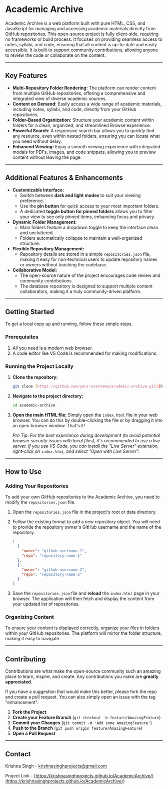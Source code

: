 # Academic Archive

Academic Archive is a web platform built with pure HTML, CSS, and JavaScript for managing and accessing academic materials directly from GitHub repositories. This open-source project is fully client-side, requiring no frameworks or build process. It focuses on providing seamless access to notes, syllabi, and code, ensuring that all content is up-to-date and easily accessible. It is built to support community contributions, allowing anyone to review the code or collaborate on the content.

---

## Key Features

-   **Multi-Repository Folder Rendering:** The platform can render content from multiple GitHub repositories, offering a comprehensive and integrated view of diverse academic sources.
-   **Content on Demand:** Easily access a wide range of academic materials, including notes, syllabi, and code, directly from your GitHub repositories.
-   **Folder-Based Organization:** Structure your academic content within folders for a clean, organized, and streamlined Browse experience.
-   **Powerful Search:** A responsive search bar allows you to quickly find any resource, even within nested folders, ensuring you can locate what you need without delay.
-   **Enhanced Viewing:** Enjoy a smooth viewing experience with integrated modals for PDFs, images, and code snippets, allowing you to preview content without leaving the page.

---

## Additional Features & Enhancements

-   **Customizable Interface:**
    -   Switch between **dark and light modes** to suit your viewing preference.
    -   Use the **pin button** for quick access to your most important folders.
    -   A dedicated **toggle button for pinned folders** allows you to filter your view to see only pinned items, enhancing focus and privacy.
-   **Dynamic Folder Management:**
    -   Main folders feature a dropdown toggle to keep the interface clean and uncluttered.
    -   Folders automatically collapse to maintain a well-organized structure.
-   **Flexible Repository Management:**
    -   Repository details are stored in a simple `repositories.json` file, making it easy for non-technical users to update repository names or owners without touching the codebase.
-   **Collaborative Model:**
    -   The open-source nature of the project encourages code review and community contributions.
    -   The database repository is designed to support multiple content collaborators, making it a truly community-driven platform.

---

## Getting Started

To get a local copy up and running, follow these simple steps.

### Prerequisites

1. All you need is a modern web browser.
2. A code editor like VS Code is recommended for making modifications.

### Running the Project Locally

1.  **Clone the repository:**
    ```sh
    git clone [https://github.com/your-username/academic-archive.git](https://github.com/your-username/academic-archive.git)
    ```
2.  **Navigate to the project directory:**
    ```sh
    cd academic-archive
    ```
3.  **Open the main HTML file:**
    Simply open the `index.html` file in your web browser. You can do this by double-clicking the file or by dragging it into an open browser window. That's it!

    *Pro Tip: For the best experience during development (to avoid potential browser security issues with local files), it's recommended to use a live server. If you use VS Code, you can install the "Live Server" extension, right-click on `index.html`, and select "Open with Live Server".*

---

## How to Use

### Adding Your Repositories

To add your own GitHub repositories to the Academic Archive, you need to modify the `repositories.json` file.

1.  Open the `repositories.json` file in the project's root or data directory.
2.  Follow the existing format to add a new repository object. You will need to provide the repository owner's GitHub username and the name of the repository.

    ```json
    [
      {
        "owner": "github-username-1",
        "repo": "repository-name-1"
      },
      {
        "owner": "github-username-2",
        "repo": "repository-name-2"
      }
    ]
    ```
3.  Save the `repositories.json` file and **reload** the `index.html` page in your browser. The application will then fetch and display the content from your updated list of repositories.

### Organizing Content

To ensure your content is displayed correctly, organize your files in folders within your GitHub repositories. The platform will mirror the folder structure, making it easy to navigate.

---

## Contributing

Contributions are what make the open-source community such an amazing place to learn, inspire, and create. Any contributions you make are **greatly appreciated**.

If you have a suggestion that would make this better, please fork the repo and create a pull request. You can also simply open an issue with the tag "enhancement".

1.  **Fork the Project**
2.  **Create your Feature Branch** (`git checkout -b feature/AmazingFeature`)
3.  **Commit your Changes** (`git commit -m 'Add some AmazingFeature'`)
4.  **Push to the Branch** (`git push origin feature/AmazingFeature`)
5.  **Open a Pull Request**

---

## Contact

Krishna Singh - krishnasinghprojects@gmail.com

Project Link - [https://krishnasinghprojects.github.io/AcademicArchive/](https://krishnasinghprojects.github.io/AcademicArchive/)
